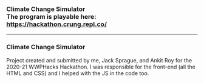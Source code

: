 ### **Climate Change Simulator** <br> The program is playable here: https://hackathon.crung.repl.co/
--------
### Climate Change Simulator
Project created and submitted by me, Jack Sprague, and Ankit Roy for the 2020-21 WWPHacks Hackathon.
I was responsible for the front-end (all the HTML and CSS) and I helped with the JS in the code too.
